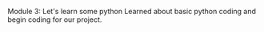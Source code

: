 Module 3: Let's learn some python
Learned about basic python coding and begin coding for our project.
